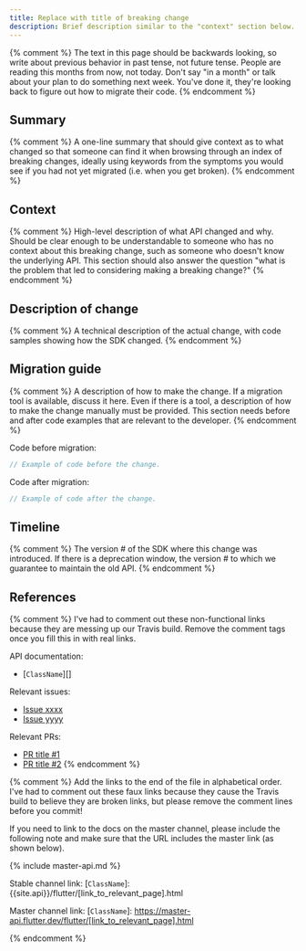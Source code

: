 ```yaml
---
title: Replace with title of breaking change
description: Brief description similar to the "context" section below.
---
```


{% comment %}
The text in this page should be backwards looking,
so write about previous behavior in past tense, not future tense.
People are reading this months from now, not today.
Don't say "in a month" or talk about your plan to do
something next week. You've done it,
they're looking back to figure out how to migrate their code.
{% endcomment %}

## Summary

{% comment %}
A one-line summary that should give context as to what changed
so that someone can find it when browsing through an index of
breaking changes, ideally using keywords from the symptoms you
would see if you had not yet migrated (i.e. when you get broken).
{% endcomment %}

## Context

{% comment %}
High-level description of what API changed and why.
Should be clear enough to be understandable to someone
who has no context about this breaking change,
such as someone who doesn't know the underlying API.
This section should also answer the question
"what is the problem that led to considering making
a breaking change?"
{% endcomment %}

## Description of change

{% comment %}
A technical description of the actual change,
with code samples showing how the SDK changed.
{% endcomment %}

## Migration guide

{% comment %}
A description of how to make the change.
If a migration tool is available,
discuss it here. Even if there is a tool,
a description of how to make the change manually
must be provided. This section needs before and
after code examples that are relevant to the
developer.
{% endcomment %}

Code before migration:

<!-- skip -->
```dart
// Example of code before the change.
```

Code after migration:

<!-- skip -->
```dart
// Example of code after the change.
```

## Timeline

{% comment %}
The version # of the SDK where this change was
introduced.  If there is a deprecation window,
the version # to which we guarantee to maintain the old API.
{% endcomment %}

## References

{% comment %}
I've had to comment out these non-functional links because
they are messing up our Travis build. Remove the comment
tags once you fill this in with real links.

API documentation:
* [`ClassName`][]

Relevant issues:
* [Issue xxxx][]
* [Issue yyyy][]

Relevant PRs:
* [PR title #1][]
* [PR title #2][]
{% endcomment %}

{% comment %}
Add the links to the end of the file in alphabetical order.
I've had to comment out these faux links because they cause
the Travis build to believe they are broken links,
but please remove the comment lines before you commit!

If you need to link to the docs on the master channel,
please include the following note and make sure that
the URL includes the master link (as shown below).

{% include master-api.md %}

Stable channel link:
[`ClassName`]: {{site.api}}/flutter/[link_to_relevant_page].html

Master channel link:
[`ClassName`]: https://master-api.flutter.dev/flutter/[link_to_relevant_page].html

[Issue xxxx]: {{site.github}}/flutter/flutter/issues/[link_to_actual_issue]
[Issue yyyy]: {{site.github}}/flutter/flutter/issues/[link_to_actual_issue]
[PR title #1]: {{site.github}}/flutter/flutter/pull/[link_to_actual_pr]
[PR title #2]: {{site.github}}/flutter/flutter/pull/[link_to_actual_pr]
{% endcomment %}
